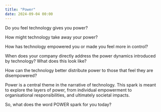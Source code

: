 ```yaml
---
title: "Power"
date: 2024-09-04 00:00
---
```


Do you feel technology gives you power?

How might technology take away your power?

How has technology empowered you or made you feel more in control?

When does your company directly address the power dynamics introduced by technology? What does this look like?

How can the technology better distribute power to those that feel they are disempowered?

Power is a central theme in the narrative of technology. This spark is meant to explore the layers of power, from individual empowerment to organisational responsibilities, and ultimately societal impacts.

So, what does the word POWER spark for you today?